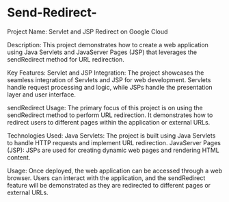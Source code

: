 # Send-Redirect-

Project Name: Servlet and JSP Redirect on Google Cloud

Description:
This project demonstrates how to create a web application using Java Servlets and JavaServer Pages (JSP) that leverages the sendRedirect method for URL redirection. 

Key Features:
Servlet and JSP Integration:
The project showcases the seamless integration of Servlets and JSP for web development.
Servlets handle request processing and logic, while JSPs handle the presentation layer and user interface.

sendRedirect Usage:
The primary focus of this project is on using the sendRedirect method to perform URL redirection.
It demonstrates how to redirect users to different pages within the application or external URLs.

Technologies Used:
Java Servlets: The project is built using Java Servlets to handle HTTP requests and implement URL redirection.
JavaServer Pages (JSP): JSPs are used for creating dynamic web pages and rendering HTML content.

Usage:
Once deployed, the web application can be accessed through a web browser. Users can interact with the application, and the sendRedirect feature will be demonstrated as they are redirected to different pages or external URLs.






